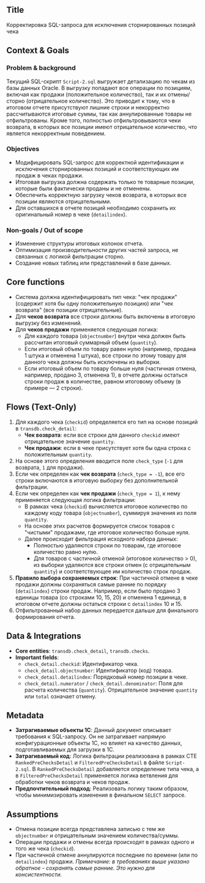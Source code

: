 ## Title
Корректировка SQL-запроса для исключения сторнированных позиций чека

## Context & Goals

### Problem & background
Текущий SQL-скрипт `Script-2.sql` выгружает детализацию по чекам из базы данных Oracle. В выгрузку попадают все операции по позициям, включая как продажи (положительное количество), так и их отмены/сторно (отрицательное количество). Это приводит к тому, что в итоговом отчете присутствуют лишние строки и некорректно рассчитываются итоговые суммы, так как аннулированные товары не отфильтрованы. Кроме того, полностью отфильтровываются чеки возврата, в которых все позиции имеют отрицательное количество, что является некорректным поведением.

### Objectives
- Модифицировать SQL-запрос для корректной идентификации и исключения сторнированных позиций и соответствующих им продаж в чеках продажи.
- Итоговая выгрузка должна содержать только те товарные позиции, которые были фактически проданы и не отменены.
- Обеспечить корректную загрузку чеков возврата, в которых все позиции являются отрицательными.
- Для оставшихся в отчете позиций необходимо сохранить их оригинальный номер в чеке (`detailindex`).

### Non-goals / Out of scope
- Изменение структуры итоговых колонок отчета.
- Оптимизация производительности других частей запроса, не связанных с логикой фильтрации сторно.
- Создание новых таблиц или представлений в базе данных.

## Core functions
- Система должна идентифицировать тип чека: "чек продажи" (содержит хотя бы одну положительную позицию) или "чек возврата" (все позиции отрицательные).
- Для **чеков возврата** все строки должны быть включены в итоговую выгрузку без изменений.
- Для **чеков продажи** применяется следующая логика:
    - Для каждого товара (`objectnumber`) внутри чека должен быть рассчитан итоговый суммарный объем (`quantity`).
    - Если итоговый объем по товару равен нулю (например, продана 1 штука и отменена 1 штука), все строки по этому товару для данного чека должны быть исключены из выборки.
    - Если итоговый объем по товару больше нуля (частичная отмена, например, продано 3, отменена 1), в отчете должны остаться строки продаж в количестве, равном итоговому объему (в примере — 2 строки).

## Flows (Text-Only)
1.  Для каждого чека (`checkid`) определяется его тип на основе позиций в `transdb.check_detail`:
    - **Чек возврата**: если все строки для данного `checkid` имеют отрицательное значение `quantity`.
    - **Чек продажи**: если в чеке присутствует хотя бы одна строка с положительным `quantity`.
2.  На основе этого определения вводится поле `check_type` (`-1` для возврата, `1` для продажи).
3.  Если чек определен как **чек возврата** (`check_type = -1`), все его строки включаются в итоговую выборку без дополнительной фильтрации.
4.  Если чек определен как **чек продажи** (`check_type = 1`), к нему применяется следующая логика фильтрации:
    - В рамках чека (`checkid`) вычисляется итоговое количество по каждому коду товара (`objectnumber`), суммируя значения из поля `quantity`.
    - На основе этих расчетов формируется список товаров с "чистыми" продажами, где итоговое количество больше нуля.
    - Далее происходит фильтрация исходного набора данных:
        - Полностью удаляются строки по товарам, где итоговое количество равно нулю.
        - Для товаров с частичной отменой (итоговое количество > 0), из выборки удаляются все строки отмен (с отрицательным `quantity`) и соответствующее им количество строк продаж.
5.  **Правило выбора сохраняемых строк**: При частичной отмене в чеке продажи должны сохраняться самые ранние по порядку (`detailindex`) строки продаж. Например, если было продано 3 единицы товара (со строками 10, 15, 20) и отменена 1 единица, в итоговом отчете должны остаться строки с `detailindex` 10 и 15.
6.  Отфильтрованный набор данных передается дальше для финального формирования отчета.

## Data & Integrations
- **Core entities**: `transdb.check_detail`, `transdb.checks`.
- **Important fields**:
    - `check_detail.checkid`: Идентификатор чека.
    - `check_detail.objectnumber`: Идентификатор (код) товара.
    - `check_detail.detailindex`: Порядковый номер позиции в чеке.
    - `check_detail.numerator` / `check_detail.denominator`: Поля для расчета количества (`quantity`). Отрицательное значение `quantity` или `total` означает отмену.

## Metadata
- **Затрагиваемые объекты 1С**: Данный документ описывает требования к SQL-запросу. Он не затрагивает напрямую конфигурационные объекты 1С, но влияет на качество данных, подготавливаемых для загрузки в 1С.
- **Затрагиваемый код**: Логика фильтрации реализована в рамках CTE `RankedPreChecksDetail` и `FilteredPreChecksDetail` в файле `Script-2.sql`. В `RankedPreChecksDetail` добавляется определение типа чека, а в `FilteredPreChecksDetail` применяется логика ветвления для обработки чеков возврата и чеков продаж.
- **Предпочтительный подход**: Реализовать логику таким образом, чтобы минимизировать изменения в финальном `SELECT` запросе.

## Assumptions
- Отмена позиции всегда представлена записью с тем же `objectnumber` и отрицательным значением количества/суммы.
- Операции продажи и отмены всегда происходят в рамках одного и того же чека (`checkid`).
- При частичной отмене аннулируются последние по времени (или по `detailindex`) продажи. *Примечание: в требованиях выше указано обратное - сохранять самые ранние. Это нужно для консистентности.*
